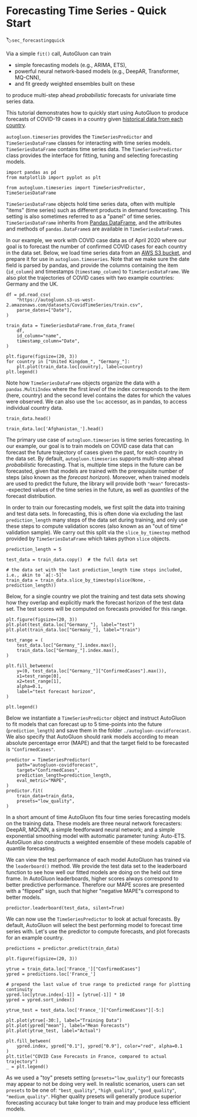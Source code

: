 # Forecasting Time Series - Quick Start
:label:`sec_forecastingquick`

Via a simple `fit()` call, AutoGluon can train 

- simple forecasting models (e.g., ARIMA, ETS),
- powerful neural network-based models (e.g., DeepAR, Transformer, MQ-CNN),
- and fit greedy weighted ensembles built on these

to produce multi-step ahead _probabilistic_ forecasts for univariate time series data. 

This tutorial demonstrates how to quickly start using AutoGluon to produce forecasts of COVID-19 cases in a 
country given [historical data from each country](https://www.kaggle.com/c/covid19-global-forecasting-week-4). 

`autogluon.timeseries` provides the `TimeSeriesPredictor` and `TimeSeriesDataFrame` classes for interacting 
with time series models. `TimeSeriesDataFrame` contains time series data. The `TimeSeriesPredictor` class 
provides the interface for fitting, tuning and selecting forecasting models.


```{.python .input}
import pandas as pd
from matplotlib import pyplot as plt

from autogluon.timeseries import TimeSeriesPredictor, TimeSeriesDataFrame 
```

`TimeSeriesDataFrame` objects hold time series data, often with multiple "items" (time series) such as different
products in demand forecasting. This setting is also sometimes referred to as a "panel" of time series.
`TimeSeriesDataFrame` inherits from 
[Pandas DataFrame](https://pandas.pydata.org/pandas-docs/stable/reference/api/pandas.DataFrame.html), and 
the attributes and methods of `pandas.DataFrame`s are available in `TimeSeriesDataFrame`s.

In our example, we work with COVID case data as of April 2020 where our goal is to forecast the number of confirmed COVID cases
for each country in the data set.
Below, we load time series data from an [AWS S3 bucket](https://aws.amazon.com/s3/), and prepare it for use in
`autogluon.timeseries`. 
Note that we make sure the date field is parsed by pandas, and provide the columns containing
the item (`id_column`) and timestamps (`timestamp_column`) to `TimeSeriesDataFrame`. 
We also plot the trajectories of COVID cases with two example countries:
Germany and the UK.


```{.python .input}
df = pd.read_csv(
    "https://autogluon.s3-us-west-2.amazonaws.com/datasets/CovidTimeSeries/train.csv",
    parse_dates=["Date"],
)

train_data = TimeSeriesDataFrame.from_data_frame(
    df,
    id_column="name",
    timestamp_column="Date",
)

plt.figure(figsize=(20, 3))
for country in ["United Kingdom_", "Germany_"]:
    plt.plot(train_data.loc[country], label=country)
plt.legend()
```

Note how `TimeSeriesDataFrame` objects organize the data with a `pandas.MultiIndex` where the first _level_ of the index 
corresponds to the item (here, country) and the second level contains the dates for which the values were observed.
We can also use the `loc` accessor, as in pandas, to access individual country data.


```{.python .input}
train_data.head()
```

```{.python .input}
train_data.loc['Afghanistan_'].head()
```

The primary use case of `autogluon.timeseries` is time series forecasting. In our example, our goal is to train models on COVID case data 
that can forecast the future trajectory of cases given the past, for each country in the data set. 
By default, `autogluon.timeseries` supports multi-step ahead _probabilistic_ forecasting. That is, multiple time steps in the future 
can be forecasted, given that models are trained with the prerequisite number of steps (also known as the _forecast horizon_). 
Moreover, when trained models are used to predict the future, the library will provide both `"mean"` 
forecasts--expected values of the time series in the future, as well as _quantiles_ of the forecast distribution.

In order to train our forecasting models, we first split the data into training and test data sets. 
In forecasting, this is often done via excluding the last `prediction_length` many steps of the data set during training, and 
only use these steps to compute validation scores (also known as an "out of time" validation sample).
We carry out this split via the `slice_by_timestep` method provided by `TimeSeriesDataFrame` which takes python `slice` objects.


```{.python .input}
prediction_length = 5

test_data = train_data.copy()  # the full data set

# the data set with the last prediction_length time steps included, i.e., akin to `a[:-5]`
train_data = train_data.slice_by_timestep(slice(None, -prediction_length))
```

Below, for a single country we plot the training and test data sets showing how they overlap and explicitly mark the forecast horizon of the
test data set. The test scores will be computed on forecasts provided for this range.


```{.python .input}
plt.figure(figsize=(20, 3))
plt.plot(test_data.loc["Germany_"], label="test")
plt.plot(train_data.loc["Germany_"], label="train")

test_range = (
    test_data.loc["Germany_"].index.max(),
    train_data.loc["Germany_"].index.max(),
)

plt.fill_betweenx(
    y=(0, test_data.loc["Germany_"]["ConfirmedCases"].max()),
    x1=test_range[0],
    x2=test_range[1],
    alpha=0.1,
    label="test forecast horizon",
)

plt.legend()
```

Below we instantiate a `TimeSeriesPredictor` object and instruct AutoGluon to fit models that can forecast up to 
5 time-points into the future (`prediction_length`) and save them in the folder `./autogluon-covidforecast`.
We also specify that AutoGluon should rank models according to mean absolute percentage error (MAPE) and that
the target field to be forecasted is `"ConfirmedCases"`.


```{.python .input}
predictor = TimeSeriesPredictor(
    path="autogluon-covidforecast",     
    target="ConfirmedCases",
    prediction_length=prediction_length,
    eval_metric="MAPE",
)
predictor.fit(
    train_data=train_data,
    presets="low_quality",
)
```


In a short amount of time AutoGluon fits four time series forecasting models on the training data.
These models are three neural network forecasters: DeepAR, MQCNN, a simple feedforward neural network; and a simple exponential smoothing model with 
automatic parameter tuning: Auto-ETS.
AutoGluon also constructs a weighted ensemble of these models capable of quantile forecasting.

We can view the test performance of each model AutoGluon has trained via the `leaderboard()` method.
We provide the test data set to the leaderboard function to see how well our fitted models are doing on the held out time frame. 
In AutoGluon leaderboards, higher scores always correspond to better predictive performance. 
Therefore our MAPE scores are presented with a "flipped" sign, such that higher "negative MAPE"s correspond to better models.


```{.python .input}
predictor.leaderboard(test_data, silent=True)
```


We can now use the `TimeSeriesPredictor` to look at actual forecasts. 
By default, AutoGluon will select the best performing model to forecast time series with. 
Let's use the predictor to compute forecasts, and plot forecasts for an example country.


```{.python .input}
predictions = predictor.predict(train_data)
```



```{.python .input}
plt.figure(figsize=(20, 3))

ytrue = train_data.loc['France_']["ConfirmedCases"]
ypred = predictions.loc['France_']

# prepend the last value of true range to predicted range for plotting continuity
ypred.loc[ytrue.index[-1]] = [ytrue[-1]] * 10
ypred = ypred.sort_index()

ytrue_test = test_data.loc['France_']["ConfirmedCases"][-5:]

plt.plot(ytrue[-30:], label="Training Data")
plt.plot(ypred["mean"], label="Mean Forecasts")
plt.plot(ytrue_test, label="Actual")

plt.fill_between(
    ypred.index, ypred["0.1"], ypred["0.9"], color="red", alpha=0.1
)
plt.title("COVID Case Forecasts in France, compared to actual trajectory")
_ = plt.legend()
```


As we used a "toy" presets setting (`presets="low_quality"`) our forecasts may appear to not be doing very well. In realistic scenarios, 
users can set `presets` to be one of: `"best_quality"`, `"high_quality"`, `"good_quality"`, `"medium_quality"`. 
Higher quality presets will generally produce superior forecasting accuracy but take longer to train and may produce less efficient models. 
